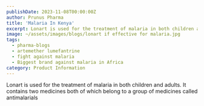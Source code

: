 ```yaml
---
publishDate: 2023-11-08T00:00:00Z
author: Prunus Pharma
title: 'Malaria In Kenya'
excerpt: Lonart is used for the treatment of malaria in both children and adults. It contains two medicines both of which belong to a group of medicines called antimalarials
image: ~/assets/images/blogs/lonart if effective for malaria.jpg
tags:
  - pharma-blogs
  - artemether lumefantrine
  - fight against malaria
  - Biggest brand against malaria in Africa
category: Product Information
---
```


<div class="text-justify">
Lonart is used for the treatment of malaria in both children and adults. It contains two medicines both of which belong to a group of medicines called antimalarials
</div>
